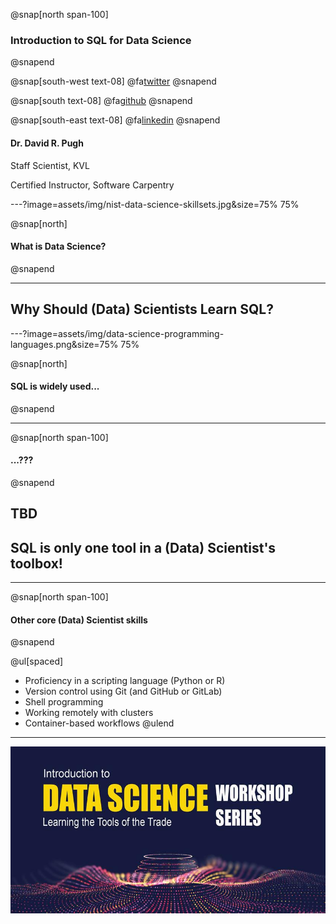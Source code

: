 @snap[north span-100]
### Introduction to SQL for Data Science
@snapend

@snap[south-west text-08]
@fa[twitter](TheSandyCoder)
@snapend

@snap[south text-08]
@fa[github](davidrpugh)
@snapend

@snap[south-east text-08]
@fa[linkedin](davidrpugh)
@snapend

#### Dr. David R. Pugh
Staff Scientist, KVL

Certified Instructor, Software Carpentry

---?image=assets/img/nist-data-science-skillsets.jpg&size=75% 75%

@snap[north]
#### What is Data Science?
@snapend

---

## Why Should (Data) Scientists Learn SQL?

---?image=assets/img/data-science-programming-languages.png&size=75% 75%

@snap[north]
#### SQL is widely used...
@snapend

---

@snap[north span-100]
#### ...???
@snapend

TBD  
---
## SQL is only one tool in a (Data) Scientist's toolbox!

---
@snap[north span-100]
#### Other core (Data) Scientist skills
@snapend

@ul[spaced]
* Proficiency in a scripting language (Python or R)
* Version control using Git (and GitHub or GitLab)
* Shell programming 
* Working remotely with clusters
* Container-based workflows
@ulend

---
![](assets/img/data-science-workshop-advert.jpg) 

